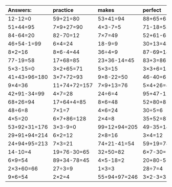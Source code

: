 | Answers: | practice | makes | perfect | ! |
| :--- | :--- | :--- | :--- | :--- |
| 12-12=0 | 59+21=80 | 53+41=94 | 88+65+65=218 | 59-57=2 | 
| 51+44=95 | 7×9+27=90 | 4×3-7=5 | 71-18=53 | 12÷6=2 | 
| 84-64=20 | 82-70=12 | 7×7=49 | 52+61-65=48 | 54+71-46=79 | 
| 46+54-1=99 | 6×4=24 | 18-9=9 | 30+13=43 | 24÷8=3 | 
| 8×2=16 | 8×6-4=44 | 36÷4=9 | 87-69=18 | 3×4+38=50 | 
| 77-19=58 | 17+68=85 | 23+36-14=45 | 83+3=86 | 74-19=55 | 
| 5×3-15=0 | 3×2+65=71 | 5×3=15 | 3×3+6=15 | 7×5=35 | 
| 41+43+96=180 | 3×7+72=93 | 9×8-22=50 | 46-40=6 | 45+14+94=153 | 
| 9×4=36 | 11+74+72=157 | 7×9+13=76 | 5×4+26=46 | 55+30=85 | 
| 42+91-34=99 | 4×7=28 | 24÷6=4 | 95+47-12=130 | 8÷2=4 | 
| 68+26=94 | 17+64+4=85 | 8×6=48 | 52+80+81=213 | 6×3=18 | 
| 48÷6=8 | 7×1=7 | 4×6=24 | 30÷5=6 | 88+58-61=85 | 
| 4×5=20 | 6×7+86=128 | 2×4=8 | 35+52=87 | 7×4=28 | 
| 53+92+31=176 | 3×3-9=0 | 99+12+94=205 | 49-35=14 | 10÷5=2 | 
| 29+91+94=214 | 6×2=12 | 2×8=16 | 3×4=12 | 19+11=30 | 
| 24+94+95=213 | 7×3=21 | 74+21-41=54 | 59+19=78 | 5×6=30 | 
| 14-10=4 | 19+76-30=65 | 32+50=82 | 6×7-30=12 | 41+26+23=90 | 
| 6×9=54 | 89+34-78=45 | 4×5-18=2 | 20+80-5=95 | 5×2=10 | 
| 2×3+60=66 | 27÷3=9 | 1×3=3 | 28÷7=4 | 9×7=63 | 
| 9×6=54 | 2×2=4 | 55+94+97=246 | 3×2-3=3 | 61+7=68 | 
